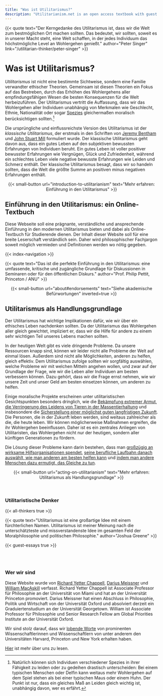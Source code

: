 ```yaml
---
title: "Was ist Utilitarismus?"
description: "Utilitarianism.net is an open access textbook with guest essays, study guides, and other resources"
---
```


<div class="dark-background">

<div class="homepage-center">

{{< quote
     text="Der Kerngedanke des Utilitarismus ist, dass wir die Welt zum bestmöglichen Ort machen sollten. Das bedeutet, wir sollten, soweit es in unserer Macht steht, eine Welt schaffen, in der jedes Individuum das höchstmögliche Level an Wohlergehen genießt."
     author="Peter Singer"
     link="/utilitarian-thinker/peter-singer" >}}

</div>

</div>

<div class="homepage-center">

# Was ist Utilitarismus?

_Utilitarismus_ ist nicht eine bestimmte Sichtweise, sondern eine Familie verwandter ethischer Theorien. Gemeinsam ist diesen Theorien ein Fokus auf das Bestreben, durch das Erhöhen des Wohlergehens aller empfindungsfähigen Wesen die besten Konsequenzen für die Welt herbeizuführen. Der Utilitarismus vertritt die Auffassung, dass wir das Wohlergehen aller Individuen unabhängig von Merkmalen wie Geschlecht, Ethnie, Nationalität oder sogar [Spezies](https://utilitarianism.net/guest-essays/utilitarianism-and-nonhuman-animals#the-moral-status-of-animals) gleichermaßen moralisch berücksichtigen sollten.[^1]

Die ursprüngliche und einflussreichste Version des Utilitarismus ist der _klassische Utilitarismus_, der erstmals in den Schriften von [Jeremy Bentham](https://utilitarianism.net/utilitarian-thinker/jeremy-bentham) und [John Stuart Mill](https://utilitarianism.net/utilitarian-thinker/john-stuart-mill) formuliert wurde. Der klassische Utilitarismus geht davon aus, dass ein gutes Leben auf den subjektiven bewussten Erfahrungen von Individuen beruht. Ein gutes Leben ist voller positiver bewusster Erfahrungen wie Vergnügen, Glück und Zufriedenheit, während ein schlechtes Leben viele negative bewusste Erfahrungen wie Leiden und Schmerz enthält. Der klassische Utilitarismus besagt, dass wir so handeln sollten, dass die Welt die größte Summe an positiven minus negativen Erfahrungen enthält.

<center>
{{< small-button url="introduction-to-utilitarianism" text="Mehr erfahren: Einführung in den Utilitarismus" >}}
</center>

</div>

<div class="dark-background">

<div class="homepage-center">

## Einführung in den Utilitarismus: ein Online-Textbuch

Diese Webseite soll eine prägnante, verständliche und ansprechende Einführung in den modernen Utilitarismus bieten und dabei als Online-Textbuch für Studierende dienen. Der Inhalt dieser Website soll für eine breite Leserschaft verständlich sein. Daher wird philosophischer Fachjargon soweit möglich vermieden und Definitionen werden wo nötig gegeben.

{{< index-navigation >}}

{{< quote
     text="Das ist die perfekte Einführung in den Utilitarismus: eine umfassende, kritische und zugängliche Grundlage für Diskussionen in Seminaren oder für den öffentlichen Diskurs."
     author="Prof. Philip Pettit, Princeton / ANU" >}}

<center>
{{< small-button url="about#endorsements" text="Siehe akademische Befürwortungen" inverted=true >}}
</center>

</div>

</div>

<div class="homepage-center">

## Utilitarismus als Handlungsgrundlage

Der Utilitarismus hat wichtige Implikationen dafür, wie wir über ein ethisches Leben nachdenken sollten. Da der Utilitarismus das Wohlergehen aller gleich gewichtet, impliziert er, dass wir die Hilfe für andere zu einem sehr wichtigen Teil unseres Lebens machen sollten.

In der heutigen Welt gibt es viele dringende Probleme. Da unsere Ressourcen knapp sind, können wir leider nicht alle Probleme der Welt auf einmal lösen. Außerdem sind nicht alle Möglichkeiten, anderen zu helfen, gleich effektiv. Dem Utilitarismus zufolge sollten wir sorgfältig auswählen, welche Probleme wir mit welchen Mitteln angehen wollen, und zwar auf der Grundlage der Frage, wie wir die Leben aller Individuen am besten verbessern können. Dazu gehört, dass wir die Frage ernst nehmen, wie wir unsere Zeit und unser Geld am besten einsetzen können, um anderen zu helfen.

Einige moralische Projekte erscheinen unter utilitaristischen Gesichtspunkten besonders dringlich, wie die [Bekämpfung extremer Armut](https://utilitarianism.net/acting-on-utilitarianism#global-health-and-development), [die Verringerung des Leidens von Tieren in der Massentierhaltung](https://utilitarianism.net/acting-on-utilitarianism#farm-animal-welfare) und insbesondere die [Sicherstellung einer möglichst guten langfristigen Zukunft](https://utilitarianism.net/acting-on-utilitarianism#existential-risk-reduction). Die Personen, die in der Zukunft leben werden, sind weitaus zahlreicher als die, die heute leben. Wir können möglicherweise Maßnahmen ergreifen, die ihr Wohlergehen beeinflussen. Daher ist es ein zentrales Anliegen von Utilitaristen, das Wohlergehen nicht nur der heutigen, sondern aller künftigen Generationen zu fördern.

Die Lösung dieser Probleme kann darin bestehen, dass man [großzügig an wirksame Hilfsorganisationen spendet](https://utilitarianism.net/acting-on-utilitarianism#charitable-giving), [seine berufliche Laufbahn danach auswählt, wie man anderen am besten helfen kann](https://utilitarianism.net/acting-on-utilitarianism#career-choice) und [indem man andere Menschen dazu ermutigt, das Gleiche zu tun](https://utilitarianism.net/acting-on-utilitarianism#outreach).

<center>
{{< small-button url="acting-on-utilitarianism" text="Mehr erfahren: Utilitarismus als Handlungsgrundlage" >}}
</center>

<br>
<br>

### Utilitaristische Denker

{{< all-thinkers true >}}

</div>

<div class="dark-background">

<div class="homepage-center">

{{< quote
     text="Utilitarismus ist eine großartige Idee mit einem fürchterlichen Namen. Utilitarismus ist meiner Meinung nach die unterschätzteste und missverstandenste Idee im gesamten Feld der Moralphilosophie und politischen Philosophie."
     author="Joshua Greene" >}}

</div>

</div>

<div class="homepage-center">

{{< guest-essays true >}}

<br>
<br>

### Wer wir sind

Diese Website wurde von [Richard Yetter Chappell](http://yetterchappell.net/Richard/), [Darius Meissner](https://www.linkedin.com/in/darius-meissner/) und [William MacAskill](http://www.williammacaskill.com/) verfasst. Richard Yetter Chappell ist Associate Professor für Philosophie an der Universität von Miami und hat an der Universität Princeton promoviert. Darius Meissner hat einen Abschluss in Philosophie, Politik und Wirtschaft von der Universität Oxford und absolviert derzeit ein Graduiertenstudium an der Universität Georgetown. William ist Associate Professor für Philosophie und Senior Research Fellow am Global Priorities Institute an der Universität Oxford.

Wir sind stolz darauf, dass wir [lobende Worte](https://utilitarianism.net/about#endorsements) von prominenten Wissenschaftlerinnen und Wissenschaftlern von unter anderem den Universitäten Harvard, Princeton und New York erhalten haben.

[Hier](https://utilitarianism.net/about) ist mehr über uns zu lesen.

</div>

[^1]: Natürlich können sich Individuen verschiedener Spezies in ihrer Fähigkeit zu leiden oder zu gedeihen drastisch unterscheiden: Bei einem typischen Menschen oder Delfin kann weitaus mehr Wohlergehen auf dem Spiel stehen als bei einer typischen Maus oder einem Huhn. Der Punkt ist nur, dass ein gleiches Maß an Leiden gleich wichtig ist, unabhängig davon, wer es erfährt.
